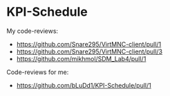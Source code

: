 # KPI-Schedule

My code-reviews:
- https://github.com/Snare295/VirtMNC-client/pull/1
- https://github.com/Snare295/VirtMNC-client/pull/3
- https://github.com/mikhmol/SDM_Lab4/pull/1


Code-reviews for me:
- https://github.com/bLuDd1/KPI-Schedule/pull/1

